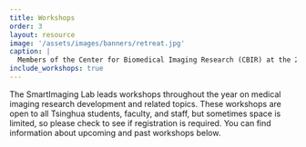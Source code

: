 ```yaml
---
title: Workshops
order: 3
layout: resource
image: '/assets/images/banners/retreat.jpg'
caption: |
  Members of the Center for Biomedical Imaging Research (CBIR) at the 2023 Retreat of CBIR.
include_workshops: true
---
```

The SmartImaging Lab leads workshops throughout the year on medical imaging research development and related topics. These workshops are open to all Tsinghua students, faculty, and staff, but sometimes space is limited, so please check to see if registration is required. You can find information about upcoming and past workshops below.  
